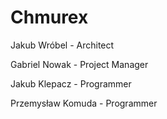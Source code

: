 # Chmurex

Jakub Wróbel - Architect 

Gabriel Nowak - Project Manager

Jakub Klepacz - Programmer

Przemysław Komuda - Programmer


